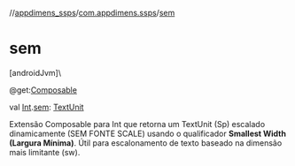 //[appdimens_ssps](../../index.md)/[com.appdimens.ssps](index.md)/[sem](sem.md)

# sem

[androidJvm]\

@get:[Composable](https://developer.android.com/reference/kotlin/androidx/compose/runtime/Composable.html)

val [Int](https://kotlinlang.org/api/core/kotlin-stdlib/kotlin/-int/index.html).[sem](sem.md): [TextUnit](https://developer.android.com/reference/kotlin/androidx/compose/ui/unit/TextUnit.html)

Extensão Composable para Int que retorna um TextUnit (Sp) escalado dinamicamente (SEM FONTE SCALE) usando o qualificador **Smallest Width (Largura Mínima)**. Útil para escalonamento de texto baseado na dimensão mais limitante (sw).